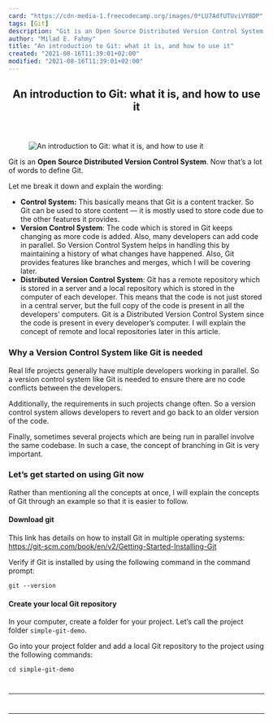 ```yaml
---
card: "https://cdn-media-1.freecodecamp.org/images/0*LU7AdfUTUviVY8DP"
tags: [Git]
description: "Git is an Open Source Distributed Version Control System. Now"
author: "Milad E. Fahmy"
title: "An introduction to Git: what it is, and how to use it"
created: "2021-08-16T11:39:01+02:00"
modified: "2021-08-16T11:39:01+02:00"
---
```

<div class="site-wrapper">
<main id="site-main" class="site-main outer">
<div class="inner">
<article class="post-full post tag-git tag-github tag-programming tag-productivity tag-technology ">
<header class="post-full-header">
<h1 class="post-full-title">An introduction to Git: what it is, and how to use it</h1>
</header>
<figure class="post-full-image">
<picture>
<source media="(max-width: 700px)" sizes="1px" srcset="data:image/gif;base64,R0lGODlhAQABAIAAAAAAAP///yH5BAEAAAAALAAAAAABAAEAAAIBRAA7 1w">
<source media="(min-width: 701px)" sizes="(max-width: 800px) 400px,
(max-width: 1170px) 700px,
1400px" srcset="https://cdn-media-1.freecodecamp.org/images/0*LU7AdfUTUviVY8DP 300w,
https://cdn-media-1.freecodecamp.org/images/0*LU7AdfUTUviVY8DP 600w,
https://cdn-media-1.freecodecamp.org/images/0*LU7AdfUTUviVY8DP 1000w,
https://cdn-media-1.freecodecamp.org/images/0*LU7AdfUTUviVY8DP 2000w">
<img onerror="this.style.display='none'" src="https://cdn-media-1.freecodecamp.org/images/0*LU7AdfUTUviVY8DP" alt="An introduction to Git: what it is, and how to use it">
</picture>
</figure>
<section class="post-full-content">
<div class="post-content">
<p>Git is an <strong>Open Source Distributed Version Control System</strong>. Now that’s a lot of words to define Git.</p><p>Let me break it down and explain the wording:</p><ul><li><strong>Control System:</strong> This basically means that Git is a content tracker. So Git can be used to store content — it is mostly used to store code due to the other features it provides.</li><li><strong>Version Control System</strong>: The code which is stored in Git keeps changing as more code is added. Also, many developers can add code in parallel. So Version Control System helps in handling this by maintaining a history of what changes have happened. Also, Git provides features like branches and merges, which I will be covering later.</li><li><strong>Distributed Version Control System</strong>: Git has a remote repository which is stored in a server and a local repository which is stored in the computer of each developer. This means that the code is not just stored in a central server, but the full copy of the code is present in all the developers’ computers. Git is a Distributed Version Control System since the code is present in every developer’s computer. I will explain the concept of remote and local repositories later in this article.</li></ul><h3 id="why-a-version-control-system-like-git-is-needed">Why a Version Control System like Git is needed</h3><p>Real life projects generally have multiple developers working in parallel. So a version control system like Git is needed to ensure there are no code conflicts between the developers.</p><p>Additionally, the requirements in such projects change often. So a version control system allows developers to revert and go back to an older version of the code.</p><p>Finally, sometimes several projects which are being run in parallel involve the same codebase. In such a case, the concept of branching in Git is very important.</p><h3 id="let-s-get-started-on-using-git-now">Let’s get started on using Git now</h3><p>Rather than mentioning all the concepts at once, I will explain the concepts of Git through an example so that it is easier to follow.</p><h4 id="download-git">Download git</h4><p>This link has details on how to install Git in multiple operating systems:<br><a href="https://git-scm.com/book/en/v2/Getting-Started-Installing-Git" rel="noopener">https://git-scm.com/book/en/v2/Getting-Started-Installing-Git</a></p><p>Verify if Git is installed by using the following command in the command prompt:</p><pre><code class="language-bash">git --version</code></pre><h4 id="create-your-local-git-repository">Create your local Git repository</h4><p>In your computer, create a folder for your project. Let’s call the project folder <code>simple-git-demo</code>.</p><p>Go into your project folder and add a local Git repository to the project using the following commands:</p><pre><code class="language-bash">cd simple-git-demo
</div>
<hr>
<hr>
</section>
</article>
</div>
</main>
</div>
<!-- Google Tag Manager (noscript) -->
<!-- End Google Tag Manager (noscript) -->
